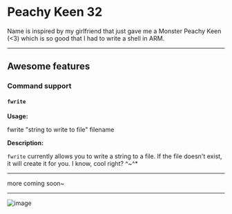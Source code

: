 # Peachy Keen 32

Name is inspired by my girlfriend that just gave me a Monster Peachy Keen (<3) which is so good that I had to write a shell in ARM.

---

## Awesome features

### Command support

#### `fwrite`

**Usage:**

fwrite "string to write to file" filename

**Description:**

`fwrite` currently allows you to write a string to a file. If the file doesn't exist, it will create it for you. I know, cool right? ^~^*

---

more coming soon~

---
![image](https://github.com/user-attachments/assets/8c87c7b4-a342-4b0b-8d7a-051fac648208)
